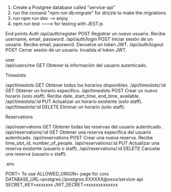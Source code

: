 1) Create a Postgree database called "service-api"
2) run the comand "npm run db:migrate" for drizzle to make the migrations
3) run npm run dev --> enjoy
4) npm run test ---> for testing with JEST.js

End points
Auth
/api/auth/register	  POST	Registrar un nuevo usuario. Recibe username, email, password.
/api/auth/login	      POST	Iniciar sesión de un usuario. Recibe email, password. Devuelve un token JWT.
/api/auth/logout	    POST	Cerrar sesión de un usuario. Invalida el token JWT.
			
user	
/api/users/me	        GET	Obtener la información del usuario autenticado.
			
Timeslots	

/api/timeslots	      GET	Obtener todos los horarios disponibles.
/api/timeslots/:id	  GET	Obtener un horario específico.
/api/timeslots	      POST	Crear un nuevo horario (solo staff). Recibe date, start_time, end_time, available.
/api/timeslots/:id	  PUT	Actualizar un horario existente (solo staff).
/api/timeslots/:id	  DELETE	Eliminar un horario (solo staff).
			
Reservations	

/api/reservations	        GET	Obtener todas las reservas del usuario autenticado.
/api/reservations/:id	    GET	Obtener una reserva específica del usuario autenticado.
/api/reservations	        POST	Crear una nueva reserva. Recibe time_slot_id, number_of_people.
/api/reservations/:id	    PUT	Actualizar una reserva existente (usuario o staff).
/api/reservations/:id	    DELETE	Cancelar una reserva (usuario o staff).

.env

PORT= To use
ALLOWED_ORIGIN= page for cors
DATABASE_URL=postgres://postgres:XXXXXX@xxxx/service-api
SECRET_KEY=xxxxxxx
JWT_SECRET=xxxxxxxxxxxxx
